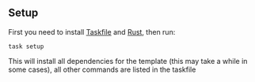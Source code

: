 ## Setup

First you need to install [Taskfile](https://taskfile.dev/installation/) and [Rust](https://www.rust-lang.org/tools/install), then run:

	task setup

This will install all dependencies for the template (this may take a while in some cases), all other commands are listed in the taskfile
